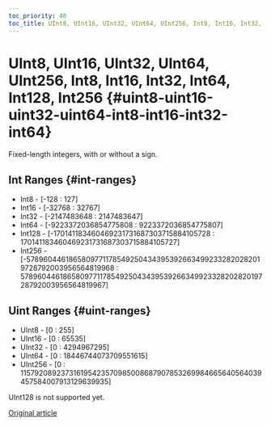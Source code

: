```yaml
---
toc_priority: 40
toc_title: UInt8, UInt16, UInt32, UInt64, UInt256, Int8, Int16, Int32, Int64, Int128, Int256
---
```


# UInt8, UInt16, UInt32, UInt64, UInt256, Int8, Int16, Int32, Int64, Int128, Int256 {#uint8-uint16-uint32-uint64-int8-int16-int32-int64}

Fixed-length integers, with or without a sign.

## Int Ranges {#int-ranges}

-   Int8 - \[-128 : 127\]
-   Int16 - \[-32768 : 32767\]
-   Int32 - \[-2147483648 : 2147483647\]
-   Int64 - \[-9223372036854775808 : 9223372036854775807\]
-   Int128 - \[-170141183460469231731687303715884105728 : 170141183460469231731687303715884105727\]
-   Int256 - \[-57896044618658097711785492504343953926634992332820282019728792003956564819968 : 57896044618658097711785492504343953926634992332820282019728792003956564819967\]

## Uint Ranges {#uint-ranges}

-   UInt8 - \[0 : 255\]
-   UInt16 - \[0 : 65535\]
-   UInt32 - \[0 : 4294967295\]
-   UInt64 - \[0 : 18446744073709551615\]
-   UInt256 - \[0 : 115792089237316195423570985008687907853269984665640564039457584007913129639935\]

UInt128 is not supported yet.

[Original article](https://clickhouse.tech/docs/en/data_types/int_uint/) <!--hide-->
